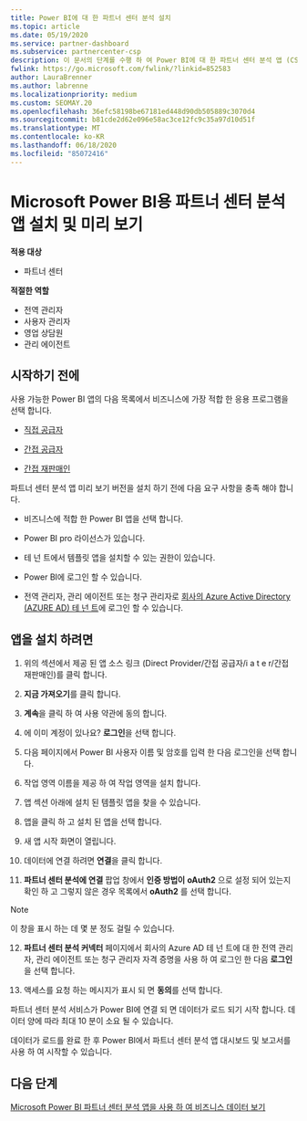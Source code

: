 ```yaml
---
title: Power BI에 대 한 파트너 센터 분석 설치
ms.topic: article
ms.date: 05/19/2020
ms.service: partner-dashboard
ms.subservice: partnercenter-csp
description: 이 문서의 단계를 수행 하 여 Power BI에 대 한 파트너 센터 분석 앱 (CSP의 직접 파트너)을 설치 하 고 미리 봅니다.
fwlink: https://go.microsoft.com/fwlink/?linkid=852583
author: LauraBrenner
ms.author: labrenne
ms.localizationpriority: medium
ms.custom: SEOMAY.20
ms.openlocfilehash: 36efc58198be67181ed448d90db505889c3070d4
ms.sourcegitcommit: b81cde2d62e096e58ac3ce12fc9c35a97d10d51f
ms.translationtype: MT
ms.contentlocale: ko-KR
ms.lasthandoff: 06/18/2020
ms.locfileid: "85072416"
---
```

# <a name="install-and-preview-the-partner-center-analytics-app-for-microsoft-power-bi"></a>Microsoft Power BI용 파트너 센터 분석 앱 설치 및 미리 보기

**적용 대상**

- 파트너 센터

**적절한 역할**
-   전역 관리자
-   사용자 관리자
-   영업 상담원
-   관리 에이전트

## <a name="before-you-begin"></a>시작하기 전에

사용 가능한 Power BI 앱의 다음 목록에서 비즈니스에 가장 적합 한 응용 프로그램을 선택 합니다.
- [직접 공급자](https://appsource.microsoft.com/en-us/product/power-bi/partnercenteranalytics.direct_provider_partner_analytics)

- [간접 공급자](https://appsource.microsoft.com/en-us/product/power-bi/partnercenteranalytics.indirect_provider_partner_analytics)

- [간접 재판매인](https://appsource.microsoft.com/en-us/product/power-bi/partnercenteranalytics.indirect_reseller_partner_analytics)

파트너 센터 분석 앱 미리 보기 버전을 설치 하기 전에 다음 요구 사항을 충족 해야 합니다.

- 비즈니스에 적합 한 Power BI 앱을 선택 합니다.

- Power BI pro 라이선스가 있습니다.

- 테 넌 트에서 템플릿 앱을 설치할 수 있는 권한이 있습니다.

- Power BI에 로그인 할 수 있습니다.

- 전역 관리자, 관리 에이전트 또는 청구 관리자로 [회사의 Azure Active Directory (AZURE AD) 테 넌 트](azure-active-directory-tenants-and-partner-center.md)에 로그인 할 수 있습니다.

## <a name="to-install-the-app"></a>앱을 설치 하려면

1. 위의 섹션에서 제공 된 앱 소스 링크 (Direct Provider/간접 공급자/i a t e r/간접 재판매인)를 클릭 합니다.

2. **지금 가져오기**를 클릭 합니다. 

3. **계속**을 클릭 하 여 사용 약관에 동의 합니다.

4. 에 이미 계정이 있나요? **로그인**을 선택 합니다.

5. 다음 페이지에서 Power BI 사용자 이름 및 암호를 입력 한 다음 로그인을 선택 합니다.

6. 작업 영역 이름을 제공 하 여 작업 영역을 설치 합니다.

7. 앱 섹션 아래에 설치 된 템플릿 앱을 찾을 수 있습니다.

8. 앱을 클릭 하 고 설치 된 앱을 선택 합니다.

9. 새 앱 시작 화면이 열립니다.

10. 데이터에 연결 하려면 **연결**을 클릭 합니다.

11. **파트너 센터 분석에 연결** 팝업 창에서 **인증 방법이** **oAuth2** 으로 설정 되어 있는지 확인 하 고 그렇지 않은 경우 목록에서 **oAuth2** 를 선택 합니다. 

> [!NOTE]  
>  이 창을 표시 하는 데 몇 분 정도 걸릴 수 있습니다.

12. **파트너 센터 분석 커넥터** 페이지에서 회사의 Azure AD 테 넌 트에 대 한 전역 관리자, 관리 에이전트 또는 청구 관리자 자격 증명을 사용 하 여 로그인 한 다음 **로그인**을 선택 합니다.
 
13. 액세스를 요청 하는 메시지가 표시 되 면 **동의**를 선택 합니다. 

파트너 센터 분석 서비스가 Power BI에 연결 되 면 데이터가 로드 되기 시작 합니다. 데이터 양에 따라 최대 10 분이 소요 될 수 있습니다. 

데이터가 로드를 완료 한 후 Power BI에서 파트너 센터 분석 앱 대시보드 및 보고서를 사용 하 여 시작할 수 있습니다.

## <a name="next-steps"></a>다음 단계

[Microsoft Power BI 파트너 센터 분석 앱을 사용 하 여 비즈니스 데이터 보기](power-bi-app-for-direct-partners-use.md)
